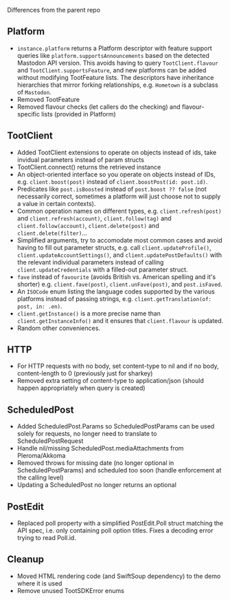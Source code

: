 Differences from the parent repo

## Platform

- `instance.platform` returns a Platform descriptor with feature support queries like `platform.supportsAnnouncements` based on the detected Mastodon API version. This avoids having to query `TootClient.flavour` and `TootClient.supportsFeature`, and new platforms can be added without modifying TootFeature lists. The descriptors have inheritance hierarchies that mirror forking relationships, e.g. `Hometown` is a subclass of `Mastodon`.
- Removed TootFeature
- Removed flavour checks (let callers do the checking) and flavour-specific lists (provided in Platform)

## TootClient

- Added TootClient extensions to operate on objects instead of ids, take invidual parameters instead of param structs
- TootClient.connect() returns the retrieved instance
- An object-oriented interface so you operate on objects instead of IDs, e.g. `client.boost(post)` instead of `client.boostPost(id: post.id)`.
- Predicates like `post.isBoosted` instead of `post.boost ?? false` (not necessarily correct, sometimes a platform will just choose not to supply a value in certain contexts).
- Common operation names on different types, e.g. `client.refresh(post)` and `client.refresh(account)`, `client.follow(tag)` and `client.follow(account)`, `client.delete(post)` and `client.delete(filter)`...
- Simplified arguments, try to accomodate most common cases and avoid having to fill out parameter structs, e.g. call `client.updateProfile()`, `client.updateAccountSettings()`, and `client.updatePostDefaults()` with the relevant individual parameters instead of calling `client.updateCredentials` with a filled-out parameter struct.
- `fave` instead of `favourite` (avoids British vs. American spelling and it's shorter) e.g. `client.fave(post)`, `client.unFave(post)`, and `post.isFaved`.
- An `ISOCode` enum listing the language codes supported by the various platforms instead of passing strings, e.g. `client.getTranslation(of: post, in: .en)`.
- `client.getInstance()` is a more precise name than `client.getInstanceInfo()` and it ensures that `client.flavour` is updated.
- Random other conveniences.

## HTTP
- For HTTP requests with no body, set content-type to nil and if no body, content-length to 0 (previously just for sharkey)
- Removed extra setting of content-type to application/json (should happen appropriately when query is created)

## ScheduledPost

- Added ScheduledPost.Params so ScheduledPostParams can be used solely for requests, no longer need to translate to ScheduledPostRequest
- Handle nil/missing ScheduledPost.mediaAttachments from Pleroma/Akkoma
- Removed throws for missing date (no longer optional in ScheduledPostParams) and scheduled too soon (handle enforcement at the calling level)
- Updating a ScheduledPost no longer returns an optional

## PostEdit

- Replaced poll property with a simplified PostEdit.Poll struct matching the API spec, i.e. only containing poll option titles. Fixes a decoding error trying to read Poll.id.

## Cleanup

- Moved HTML rendering code (and SwiftSoup dependency) to the demo where it is used
- Remove unused TootSDKError enums


